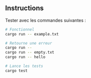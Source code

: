 ## Instructions

Tester avec les commandes suivantes :

```sh
# Fonctionnel
cargo run -- example.txt 

# Retourne une erreur
cargo run --
cargo run -- empty.txt
cargo run -- hello

# Lance les tests
cargo test
```